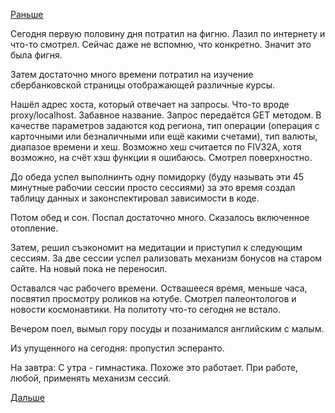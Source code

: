 [Раньше](2018.10.02.md)

Сегодня первую половину дня потратил на фигню. Лазил по интернету и что-то смотрел. Сейчас даже не вспомню, что конкретно. Значит это была фигня.

Затем достаточно много времени потратил на изучение сбербанковской страницы отображающей различные курсы.

Нашёл адрес хоста, который отвечает на запросы. Что-то вроде proxy/localhost. Забавное название. Запрос передаётся GET методом. В качестве параметров задаются код региона, тип операции (операция с карточными или безналичными или ещё какими счетами), тип валюты, диапазое времени и хеш. Возможно хеш считается по FIV32A, хотя возможно, на счёт хэш функции я ошибаюсь. Смотрел поверхностно.

До обеда успел выполнинть одну помидорку (буду называть эти 45 минутные рабочии сессии просто сессиями) за это время создал таблицу данных и законспектировал зависимости в коде.

Потом обед и сон. Поспал достаточно много. Сказалось включенное отопление.

Затем, решил  съэкономит на медитации и приступил к следующим сессиям. За две сессии успел рализовать механизм бонусов на старом сайте. На новый пока не переносил.

Оставался час рабочего времени. Оствашееся время, меньше часа, посвятил просмотру роликов на ютубе. Смотрел палеонтологов и новости космонавтики. На политоту что-то сегодня не встало.

Вечером поел, вымыл гору посуды и позанимался английским с малым.

Из упущенного на сегодня: пропустил эсперанто.

На завтра:
С утра - гимнастика. Похоже это работает. При работе, любой, применять механизм сессий.

[Дальше](2018.10.04.md)